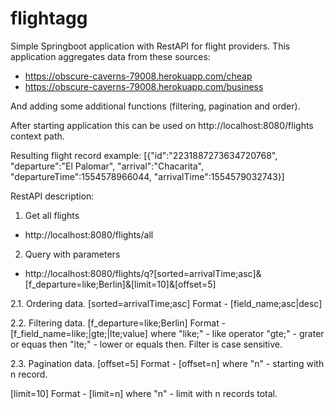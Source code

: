 # flightagg
Simple Springboot application with RestAPI for flight providers. This application aggregates data from these sources:
- https://obscure-caverns-79008.herokuapp.com/cheap
- https://obscure-caverns-79008.herokuapp.com/business

And adding some additional functions (filtering, pagination and order).

After starting application this can be used on 
  http://localhost:8080/flights
context path.

Resulting flight record example:
[{"id":"2231887273634720768",
  "departure":"El Palomar",
  "arrival":"Chacarita",
  "departureTime":1554578966044,
  "arrivalTime":1554579032743}]

RestAPI description:
1. Get all flights
- http://localhost:8080/flights/all

2. Query with parameters
- http://localhost:8080/flights/q?[sorted=arrivalTime;asc]&[f_departure=like;Berlin]&[limit=10]&[offset=5]

2.1. Ordering data. 
 [sorted=arrivalTime;asc]
 Format - [field_name;asc|desc]
 
2.2. Filtering data.
 [f_departure=like;Berlin]
 Format - [f_field_name=like;|gte;|lte;value]
where "like;" - like operator
      "gte;" - grater or equas then
      "lte;" - lower or equals then.
Filter is case sensitive.

2.3. Pagination data.
  [offset=5]
  Format - [offset=n]
 where "n" - starting with n record.
 
  [limit=10]
  Format - [limit=n]
 where "n" - limit with n records total.
